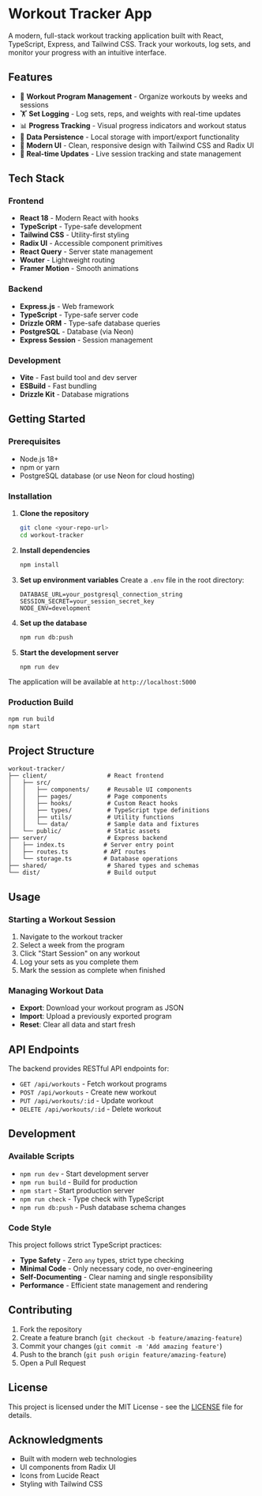 # Workout Tracker App

A modern, full-stack workout tracking application built with React, TypeScript, Express, and Tailwind CSS. Track your workouts, log sets, and monitor your progress with an intuitive interface.

## Features

- 📅 **Workout Program Management** - Organize workouts by weeks and sessions
- 🏋️ **Set Logging** - Log sets, reps, and weights with real-time updates
- 📊 **Progress Tracking** - Visual progress indicators and workout status
- 💾 **Data Persistence** - Local storage with import/export functionality
- 🎨 **Modern UI** - Clean, responsive design with Tailwind CSS and Radix UI
- 🔄 **Real-time Updates** - Live session tracking and state management

## Tech Stack

### Frontend
- **React 18** - Modern React with hooks
- **TypeScript** - Type-safe development
- **Tailwind CSS** - Utility-first styling
- **Radix UI** - Accessible component primitives
- **React Query** - Server state management
- **Wouter** - Lightweight routing
- **Framer Motion** - Smooth animations

### Backend
- **Express.js** - Web framework
- **TypeScript** - Type-safe server code
- **Drizzle ORM** - Type-safe database queries
- **PostgreSQL** - Database (via Neon)
- **Express Session** - Session management

### Development
- **Vite** - Fast build tool and dev server
- **ESBuild** - Fast bundling
- **Drizzle Kit** - Database migrations

## Getting Started

### Prerequisites

- Node.js 18+ 
- npm or yarn
- PostgreSQL database (or use Neon for cloud hosting)

### Installation

1. **Clone the repository**
   ```bash
   git clone <your-repo-url>
   cd workout-tracker
   ```

2. **Install dependencies**
   ```bash
   npm install
   ```

3. **Set up environment variables**
   Create a `.env` file in the root directory:
   ```env
   DATABASE_URL=your_postgresql_connection_string
   SESSION_SECRET=your_session_secret_key
   NODE_ENV=development
   ```

4. **Set up the database**
   ```bash
   npm run db:push
   ```

5. **Start the development server**
   ```bash
   npm run dev
   ```

The application will be available at `http://localhost:5000`

### Production Build

```bash
npm run build
npm start
```

## Project Structure

```
workout-tracker/
├── client/                 # React frontend
│   ├── src/
│   │   ├── components/     # Reusable UI components
│   │   ├── pages/          # Page components
│   │   ├── hooks/          # Custom React hooks
│   │   ├── types/          # TypeScript type definitions
│   │   ├── utils/          # Utility functions
│   │   └── data/           # Sample data and fixtures
│   └── public/             # Static assets
├── server/                 # Express backend
│   ├── index.ts           # Server entry point
│   ├── routes.ts          # API routes
│   └── storage.ts         # Database operations
├── shared/                 # Shared types and schemas
└── dist/                   # Build output
```

## Usage

### Starting a Workout Session

1. Navigate to the workout tracker
2. Select a week from the program
3. Click "Start Session" on any workout
4. Log your sets as you complete them
5. Mark the session as complete when finished

### Managing Workout Data

- **Export**: Download your workout program as JSON
- **Import**: Upload a previously exported program
- **Reset**: Clear all data and start fresh

## API Endpoints

The backend provides RESTful API endpoints for:

- `GET /api/workouts` - Fetch workout programs
- `POST /api/workouts` - Create new workout
- `PUT /api/workouts/:id` - Update workout
- `DELETE /api/workouts/:id` - Delete workout

## Development

### Available Scripts

- `npm run dev` - Start development server
- `npm run build` - Build for production
- `npm start` - Start production server
- `npm run check` - Type check with TypeScript
- `npm run db:push` - Push database schema changes

### Code Style

This project follows strict TypeScript practices:

- **Type Safety** - Zero `any` types, strict type checking
- **Minimal Code** - Only necessary code, no over-engineering
- **Self-Documenting** - Clear naming and single responsibility
- **Performance** - Efficient state management and rendering

## Contributing

1. Fork the repository
2. Create a feature branch (`git checkout -b feature/amazing-feature`)
3. Commit your changes (`git commit -m 'Add amazing feature'`)
4. Push to the branch (`git push origin feature/amazing-feature`)
5. Open a Pull Request

## License

This project is licensed under the MIT License - see the [LICENSE](LICENSE) file for details.

## Acknowledgments

- Built with modern web technologies
- UI components from Radix UI
- Icons from Lucide React
- Styling with Tailwind CSS
